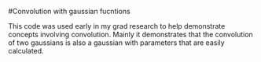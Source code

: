 #Convolution with gaussian fucntions

This code was used early in my grad research to help demonstrate concepts involving convolution.  Mainly it demonstrates that the convolution of two gaussians is also a gaussian with parameters that are easily calculated.
